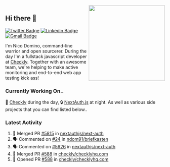 <img align="right" src="https://user-images.githubusercontent.com/7415984/172472491-91b16eac-fa22-4ecf-92df-d687139fd1f9.gif" width="240" />

## Hi there 👋

[![Twitter Badge](https://img.shields.io/badge/-@ndom91-1ca0f1?style=flat-square&labelColor=1ca0f1&logo=twitter&logoColor=white&link=https://twitter.com/ndom91)](https://twitter.com/ndom91) [![Linkedin Badge](https://img.shields.io/badge/-ndom91-blue?style=flat-square&logo=Linkedin&logoColor=white&link=https://www.linkedin.com/in/ndom91/)](https://www.linkedin.com/in/ndom91/) [![Gmail Badge](https://img.shields.io/badge/-yo@ndo.dev-c14438?style=flat-square&logo=mail.ru&logoColor=white&link=mailto:yo@ndo.dev)](mailto:yo@ndo.dev)

I'm Nico Domino, command-line warrior and open sourcerer. During the day I'm a fullstack javascript developer at [Checkly](https://checklyhq.com). Together with an awesome team, we're helping to make active monitoring and end-to-end web app testing kick ass!

### Currently Working On..

🦝 [Checkly](https://checklyhq.com) during the day, 🔒 [NextAuth.js](https://github.com/nextauthjs/next-auth) at night. As well as various side projects that you can find listed below..

<!--START_SECTION_PROFILE_VIEWS:readme-info-->
<!--END_SECTION_PROFILE_VIEWS:readme-info-->

<!--START_SECTION_DAILY_COMMIT:readme-info-->
<!--END_SECTION_DAILY_COMMIT:readme-info-->

<!--START_SECTION_WEEKLY_COMMIT:readme-info-->
<!--END_SECTION_WEEKLY_COMMIT:readme-info-->

### Latest Activity

<!--START_SECTION:activity-->
1. 🎉 Merged PR [#5815](https://github.com/nextauthjs/next-auth/pull/5815) in [nextauthjs/next-auth](https://github.com/nextauthjs/next-auth)
2. 🗣 Commented on [#24](https://github.com/ndom91/briefkasten/issues/24) in [ndom91/briefkasten](https://github.com/ndom91/briefkasten)
3. 🗣 Commented on [#5626](https://github.com/nextauthjs/next-auth/issues/5626) in [nextauthjs/next-auth](https://github.com/nextauthjs/next-auth)
4. 🎉 Merged PR [#588](https://github.com/checkly/checklyhq.com/pull/588) in [checkly/checklyhq.com](https://github.com/checkly/checklyhq.com)
5. 💪 Opened PR [#588](https://github.com/checkly/checklyhq.com/pull/588) in [checkly/checklyhq.com](https://github.com/checkly/checklyhq.com)
<!--END_SECTION:activity-->
